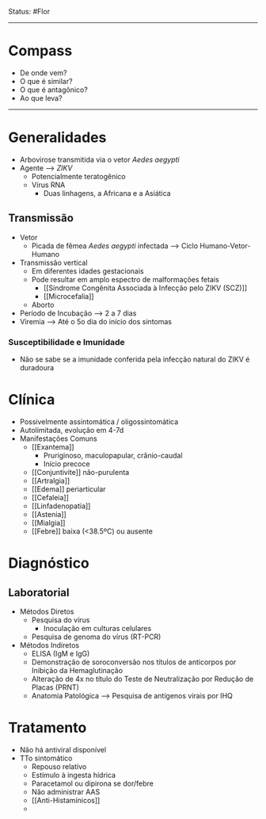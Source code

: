 Status: #Flor 

---
# Compass
- De onde vem?
- O que é similar?
- O que é antagônico?
- Ao que leva?

----
# Generalidades
- Arbovirose transmitida via o vetor _Aedes aegypti_
- Agente --> _ZIKV_
	- Potencialmente teratogênico
	- Vírus RNA
		- Duas linhagens, a Africana e a Asiática
## Transmissão
- Vetor
	- Picada de fêmea _Aedes aegypti_ infectada --> Ciclo Humano-Vetor-Humano
- Transmissão vertical
	- Em diferentes idades gestacionais
	- Pode resultar em amplo espectro de malformações fetais
		- [[Síndrome Congênita Associada à Infecção pelo ZIKV (SCZ)]]
		- [[Microcefalia]]
	- Aborto
- Período de Incubação --> 2 a 7 dias
- Viremia --> Até o 5o dia do início dos sintomas
### Susceptibilidade e Imunidade
- Não se sabe se a imunidade conferida pela infecção natural do ZIKV é duradoura
# Clínica
- Possivelmente assintomática / oligossintomática
- Autolimitada, evolução em 4-7d
- Manifestações Comuns
	- [[Exantema]]
		- Pruriginoso, maculopapular, crânio-caudal
		- Início precoce
	- [[Conjuntivite]] não-purulenta
	- [[Artralgia]]
	- [[Edema]] periarticular
	- [[Cefaleia]]
	- [[Linfadenopatia]]
	- [[Astenia]]
	- [[Mialgia]]
	- [[Febre]] baixa (<38.5ºC) ou ausente
# Diagnóstico
## Laboratorial
- Métodos Diretos
	- Pesquisa do vírus
		- Inoculação em culturas celulares
	- Pesquisa de genoma do vírus (RT-PCR)
- Métodos Indiretos
	- ELISA (IgM e IgG)
	- Demonstração de soroconversão nos títulos de anticorpos por Inibição da Hemaglutinação
	- Alteração de 4x no título do Teste de Neutralização por Redução de Placas (PRNT)
	- Anatomia Patológica --> Pesquisa de antígenos virais por IHQ
# Tratamento
- Não há antiviral disponível
- TTo sintomático
	- Repouso relativo
	- Estímulo à ingesta hídrica
	- Paracetamol ou dipirona se dor/febre
	- Não administrar AAS
	- [[Anti-Histamínicos]]
	- 